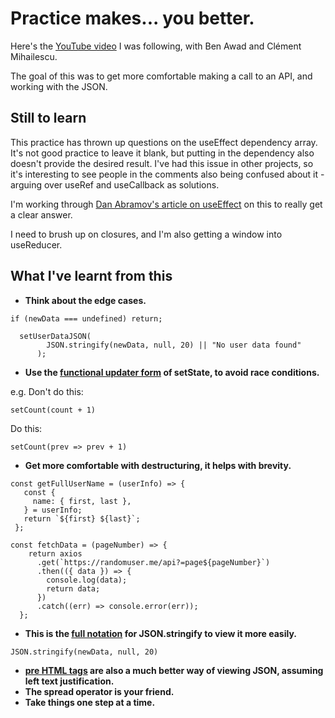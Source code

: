# Practice makes... you better.

Here's the [YouTube video](https://www.youtube.com/watch?v=gnkrDse9QKc) I was following, with Ben Awad and Clément Mihailescu.

The goal of this was to get more comfortable making a call to an API, and working with the JSON.

## Still to learn

This practice has thrown up questions on the useEffect dependency array. It's not good practice to leave it blank, but putting in the dependency also doesn't provide the desired result. I've had this issue in other projects, so it's interesting to see people in the comments also being confused about it - arguing over useRef and useCallback as solutions.

I'm working through [Dan Abramov's article on useEffect](https://overreacted.io/a-complete-guide-to-useeffect) on this to really get a clear answer.

I need to brush up on closures, and I'm also getting a window into useReducer.

## What I've learnt from this

- **Think about the edge cases.**

```
if (newData === undefined) return;
```

```
  setUserDataJSON(
        JSON.stringify(newData, null, 20) || "No user data found"
      );
```

- **Use the [functional updater form](https://reactjs.org/docs/hooks-reference.html#functional-updates) of setState, to avoid race conditions.**

e.g. Don't do this:

```
setCount(count + 1)
```

Do this:

```
setCount(prev => prev + 1)
```

- **Get more comfortable with destructuring, it helps with brevity.**

```
const getFullUserName = (userInfo) => {
   const {
     name: { first, last },
   } = userInfo;
   return `${first} ${last}`;
 };
```

```
const fetchData = (pageNumber) => {
    return axios
      .get(`https://randomuser.me/api?=page${pageNumber}`)
      .then(({ data }) => {
        console.log(data);
        return data;
      })
      .catch((err) => console.error(err));
  };
```

- **This is the [full notation](https://developer.mozilla.org/en-US/docs/Web/JavaScript/Reference/Global_Objects/JSON/stringify) for JSON.stringify to view it more easily.**

```
JSON.stringify(newData, null, 20)
```

- **[pre HTML tags](https://www.w3schools.com/tags/tag_pre.asp) are also a much better way of viewing JSON, assuming left text justification.**
- **The spread operator is your friend.**
- **Take things one step at a time.**
